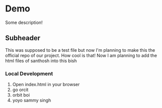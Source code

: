 # Demo

Some description!


## Subheader


This was supposed to be a test file but now I'm planning to make this the official repo of our project. How cool is that!
Now I am planning to add the html files of santhosh into this bish

### Local Development

1. Open index.html in your browser
2. go orcit
3. orbit boi
4. yoyo sammy singh